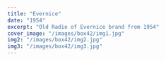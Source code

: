 ```yaml
---
title: "Evernice"
date: "1954"
excerpt: "Old Radio of Evernice brand from 1954"
cover_image: "/images/box42/img1.jpg"
img2: "/images/box42/img2.jpg"
img3: "/images/box42/img3.jpg"
---
```

